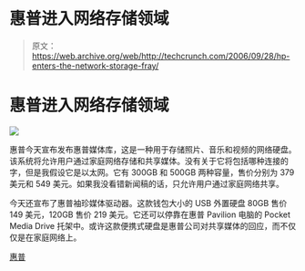 # 惠普进入网络存储领域

> 原文：<https://web.archive.org/web/http://techcrunch.com/2006/09/28/hp-enters-the-network-storage-fray/>

# 惠普进入网络存储领域

![](img/afd5cadb4c532f09e383b175dda958ac.png)

惠普今天宣布发布惠普媒体库，这是一种用于存储照片、音乐和视频的网络硬盘。该系统将允许用户通过家庭网络存储和共享媒体。没有关于它将包括哪种连接的字，但是我假设它是以太网。它有 300GB 和 500GB 两种容量，售价分别为 379 美元和 549 美元。如果我没看错新闻稿的话，只允许用户通过家庭网络共享。

今天还宣布了惠普袖珍媒体驱动器。这款钱包大小的 USB 外置硬盘 80GB 售价 149 美元，120GB 售价 219 美元。它还可以停靠在惠普 Pavilion 电脑的 Pocket Media Drive 托架中。或许这款便携式硬盘是惠普公司对共享媒体的回应，而不仅仅是在家庭网络上。

[惠普](https://web.archive.org/web/20130627212521/http://www.hp.com/)